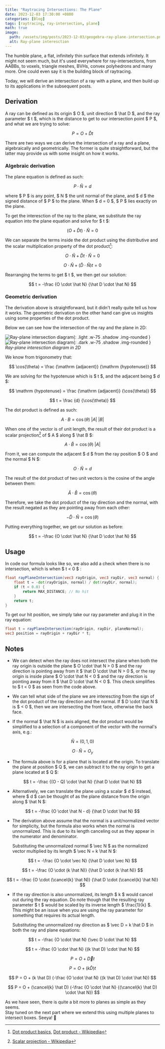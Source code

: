 ```yaml
---
title: "Raytracing Intersections: The Plane"
date: 2023-12-03 17:30:00 +0800
categories: [Blog]
tags: [raytracing, ray-intersection, plane]
math: true
image:
  path: /assets/img/posts/2023-12-03/geogebra-ray-plane-intersection.png
  alt: Ray-plane interesction
---
```


The humble plane, a flat, infinitely thin surface that extends infinitely. It might not seem much, but it's used everywhere for ray-intersections, from AABBs, to voxels, triangle meshes, BVHs, convex polyhedrons and many more. One could even say it is the building block of raytracing.

Today, we will derive an intersection of a ray with a plane, and then build up to its applications in the subsequent posts.

## Derivation

A ray can be defined as its origin $ O $, unit direction $ \hat D $, and the ray parameter $ t $, which is the distance to get to our intersection point $ P $, and what we are trying to solve:

$$ P = O + \hat D t $$

There are two ways we can derive the intersection of a ray and a plane, algebraically and geometrically. The former is quite straightforward, but the latter may provide us with some insight on how it works.

### Algebraic derivation

The plane equation is defined as such:

$$ P \cdot \hat N = d $$

where $ P $ is any point, $ N $ the unit normal of the plane, and $ d $ the signed distance of $ P $ to the plane. When $ d = 0 $, $ P $ lies exactly on the plane.

To get the interesction of the ray to the plane, we substitute the ray equation into the plane equation and solve for $ t $:

$$ (O + \hat D t) \cdot \hat N = 0 $$

We can separate the terms inside the dot product using the distributive and the scalar multiplication property of the dot product[^1]:

$$ O \cdot \hat N + \hat D t \cdot \hat N = 0 $$

$$ O \cdot \hat N + (\hat D \cdot \hat N)t = 0 $$

Rearranging the terms to get $ t $, we then get our solution:

$$ t = -\frac {O \cdot \hat N} {\hat D \cdot \hat N} $$

### Geometric derivation

The derivation above is straightforward, but it didn't really quite tell us how it works. The geometric derivation on the other hand can give us insights using some properties of the dot product.

Below we can see how the intersection of the ray and the plane in 2D:

<!-- Hack to add to rounded border to child img -->
<style>.img-rounded > img { border-radius: 0.5em; }</style>

![Ray-plane intersection diagram](/assets/img/posts/2023-12-03/geogebra-ray-plane-intersection.png){: .light .w-75 .shadow .img-rounded }
![Ray-plane intersection diagram](/assets/img/posts/2023-12-03/geogebra-ray-plane-intersection-dark.png){: .dark .w-75 .shadow .img-rounded }
_Ray-plane interesction diagram in 2D_

We know from trigonometry that:

$$ \cos(\theta) = \frac {\mathrm {adjacent}} {\mathrm {hypotenuse}} $$

We are solving for the hypotenuse which is $ t $, and the adjacent being $ d $:

$$ \mathrm {hypotenuse} = \frac {\mathrm {adjacent}} {\cos(\theta)} $$

$$ t = \frac {d} {\cos(\theta)} $$

The dot product is defined as such:

$$ A \cdot B = \cos(\theta) ~ |A| ~ |B| $$

When one of the vector is of unit length, the result of their dot product is a scalar projection[^2] of $ A $ along $ \hat B $:

$$ A \cdot \hat B = \cos(\theta) ~ |A| $$

From it, we can compute the adjacent $ d $ from the ray position $ O $ and the normal $ N $:

$$ O \cdot \hat N = d $$


The result of the dot product of two unit vectors is the cosine of the angle between them:

$$ \hat A \cdot \hat B = \cos(\theta) $$

Therefore, we take the dot product of the ray direction and the normal, with the result negated as they are pointing away from each other:

$$ -\hat D \cdot \hat N = \cos(\theta) $$

Putting everything together, we get our solution as before:

$$ t = -\frac {O \cdot \hat N} {\hat D \cdot \hat N} $$


## Usage

In code our formula looks like so, we also add a check when there is no intersection, which is when $ t < 0 $ :

```glsl
float rayPlaneIntersection(vec3 rayOrigin, vec3 rayDir, vec3 normal) {
    float t = -dot(rayOrigin, normal) / dot(rayDir, normal);
    if (t < 0.0) {
        return MAX_DISTANCE; // No hit
    }
    return t;
}
```

To get our hit position, we simply take our ray parameter and plug it in the ray equation:

```glsl
float t = rayPlaneIntersection(rayOrigin, rayDir, planeNormal);
vec3 position = rayOrigin + rayDir * t;
```

## Notes

- We can detect when the ray does not intersect the plane when both the ray origin is outside the plane $ O \cdot \hat N > 0 $ and the ray direction is pointing away from it $ \hat D \cdot \hat N > 0 $, or the ray origin is inside plane $ O \cdot \hat N < 0 $ and the ray direction is pointing away from it $ \hat D \cdot \hat N < 0 $. This check simplifies to $ t < 0 $ as seen from the code above.

- We can tell what side of the plane we are interescting from the sign of the dot product of the ray direction and the normal. If $ D \cdot \hat N $ is $ < 0 $, then we are intersecting the front face, otherwise the back face.

- If the normal $ \hat N $ is axis aligned, the dot product would be simplified to a selection of a component of the vector with the normal's axis, e.g.:

$$ \hat N = (0, 1, 0) $$

$$ O \cdot \hat N = O_y $$

- The formula above is for a plane that is located at the origin. To translate the plane at position $ Q $, we can subtract it to the ray origin to get a plane located at $ Q $:

$$ t = -\frac {(O - Q) \cdot \hat N} {\hat D \cdot \hat N} $$

- Alternatively, we can translate the plane using a scalar $ d $ instead, where $ d $ can be thought of as the plane distance from the origin along $ \hat N $:

$$ t = -\frac {O \cdot \hat N - d} {\hat D \cdot \hat N} $$

- The derivation above assume that the normal is a unit/normalized vector for simplicity, but the formula also works when the normal is unnormalized. This is due to its length canceling out as they appear in the numerator and denominator.

    Substituting the unnormalized normal $ \vec N $ as the normalized vector multiplied by its length $ \vec N = k \hat N $:

$$ t = -\frac {O \cdot \vec N} {\hat D \cdot \vec N} $$

$$ t = -\frac {O \cdot (k \hat N)} {\hat D \cdot (k \hat N)} $$

$$ t = -\frac {O \cdot (\cancel{k} \hat N)} {\hat D \cdot (\cancel{k} \hat N)} $$

- If the ray direction is also unnormalized, its length $ k $ would cancel out during the ray equation. Do note though that the resulting ray parameter $ t $ would be scaled by its inverse length $ \frac{1}{k} $. This might be an issue when you are using the ray parameter for something that requires its actual length.

    Substituting the unnormalized ray direction as $ \vec D = k \hat D $ in both the ray and plane equations:

$$ t = -\frac {O \cdot \hat N} {\vec D \cdot \hat N} $$

$$ t = -\frac {O \cdot \hat N} {(k \hat D) \cdot \hat N} $$

$$ P = O + \vec D t $$

$$ P = O + (k \hat D) t $$

$$ P = O + (k \hat D) (-\frac {O \cdot \hat N} {(k \hat D) \cdot \hat N}) $$

$$ P = O + (\cancel{k} \hat D) (-\frac {O \cdot \hat N} {(\cancel{k} \hat D) \cdot \hat N}) $$


As we have seen, there is quite a bit more to planes as simple as they seems. <br>
Stay tuned on the next part where we extend this using multiple planes to intersect boxes. Seeya! 🐸

[^1]: [Dot product basics](https://sites.math.washington.edu/~king/coursedir/m445w04/notes/vector/dotproduct.html), [Dot product - Wikipedia](https://en.wikipedia.org/wiki/Dot_product#Properties)
[^2]: [Scalar projection - Wikipedia](https://en.wikipedia.org/wiki/Scalar_projection)
